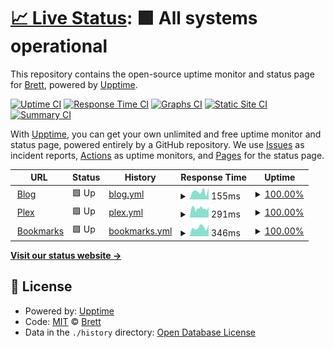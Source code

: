 # [📈 Live Status](https://brettinternet.com): <!--live status--> **🟩 All systems operational**

This repository contains the open-source uptime monitor and status page for [Brett](https://brettinternet.com), powered by [Upptime](https://github.com/upptime/upptime).

[![Uptime CI](https://github.com/brettinternet/status/workflows/Uptime%20CI/badge.svg)](https://github.com/brettinternet/status/actions?query=workflow%3A%22Uptime+CI%22)
[![Response Time CI](https://github.com/brettinternet/status/workflows/Response%20Time%20CI/badge.svg)](https://github.com/brettinternet/status/actions?query=workflow%3A%22Response+Time+CI%22)
[![Graphs CI](https://github.com/brettinternet/status/workflows/Graphs%20CI/badge.svg)](https://github.com/brettinternet/status/actions?query=workflow%3A%22Graphs+CI%22)
[![Static Site CI](https://github.com/brettinternet/status/workflows/Static%20Site%20CI/badge.svg)](https://github.com/brettinternet/status/actions?query=workflow%3A%22Static+Site+CI%22)
[![Summary CI](https://github.com/brettinternet/status/workflows/Summary%20CI/badge.svg)](https://github.com/brettinternet/status/actions?query=workflow%3A%22Summary+CI%22)

With [Upptime](https://upptime.js.org), you can get your own unlimited and free uptime monitor and status page, powered entirely by a GitHub repository. We use [Issues](https://github.com/brettinternet/status/issues) as incident reports, [Actions](https://github.com/brettinternet/status/actions) as uptime monitors, and [Pages](https://brettinternet.com) for the status page.

<!--start: status pages-->
<!-- This summary is generated by Upptime (https://github.com/upptime/upptime) -->
<!-- Do not edit this manually, your changes will be overwritten -->
<!-- prettier-ignore -->
| URL | Status | History | Response Time | Uptime |
| --- | ------ | ------- | ------------- | ------ |
| <img alt="" src="https://favicons.githubusercontent.com/brettinternet.com" height="13"> [Blog](https://brettinternet.com) | 🟩 Up | [blog.yml](https://github.com/brettinternet/status/commits/HEAD/history/blog.yml) | <details><summary><img alt="Response time graph" src="./graphs/blog/response-time-week.png" height="20"> 155ms</summary><br><a href="https://status.brettinternet.com/history/blog"><img alt="Response time 151" src="https://img.shields.io/endpoint?url=https%3A%2F%2Fraw.githubusercontent.com%2Fbrettinternet%2Fstatus%2FHEAD%2Fapi%2Fblog%2Fresponse-time.json"></a><br><a href="https://status.brettinternet.com/history/blog"><img alt="24-hour response time 223" src="https://img.shields.io/endpoint?url=https%3A%2F%2Fraw.githubusercontent.com%2Fbrettinternet%2Fstatus%2FHEAD%2Fapi%2Fblog%2Fresponse-time-day.json"></a><br><a href="https://status.brettinternet.com/history/blog"><img alt="7-day response time 155" src="https://img.shields.io/endpoint?url=https%3A%2F%2Fraw.githubusercontent.com%2Fbrettinternet%2Fstatus%2FHEAD%2Fapi%2Fblog%2Fresponse-time-week.json"></a><br><a href="https://status.brettinternet.com/history/blog"><img alt="30-day response time 174" src="https://img.shields.io/endpoint?url=https%3A%2F%2Fraw.githubusercontent.com%2Fbrettinternet%2Fstatus%2FHEAD%2Fapi%2Fblog%2Fresponse-time-month.json"></a><br><a href="https://status.brettinternet.com/history/blog"><img alt="1-year response time 151" src="https://img.shields.io/endpoint?url=https%3A%2F%2Fraw.githubusercontent.com%2Fbrettinternet%2Fstatus%2FHEAD%2Fapi%2Fblog%2Fresponse-time-year.json"></a></details> | <details><summary><a href="https://status.brettinternet.com/history/blog">100.00%</a></summary><a href="https://status.brettinternet.com/history/blog"><img alt="All-time uptime 100.00%" src="https://img.shields.io/endpoint?url=https%3A%2F%2Fraw.githubusercontent.com%2Fbrettinternet%2Fstatus%2FHEAD%2Fapi%2Fblog%2Fuptime.json"></a><br><a href="https://status.brettinternet.com/history/blog"><img alt="24-hour uptime 100.00%" src="https://img.shields.io/endpoint?url=https%3A%2F%2Fraw.githubusercontent.com%2Fbrettinternet%2Fstatus%2FHEAD%2Fapi%2Fblog%2Fuptime-day.json"></a><br><a href="https://status.brettinternet.com/history/blog"><img alt="7-day uptime 100.00%" src="https://img.shields.io/endpoint?url=https%3A%2F%2Fraw.githubusercontent.com%2Fbrettinternet%2Fstatus%2FHEAD%2Fapi%2Fblog%2Fuptime-week.json"></a><br><a href="https://status.brettinternet.com/history/blog"><img alt="30-day uptime 100.00%" src="https://img.shields.io/endpoint?url=https%3A%2F%2Fraw.githubusercontent.com%2Fbrettinternet%2Fstatus%2FHEAD%2Fapi%2Fblog%2Fuptime-month.json"></a><br><a href="https://status.brettinternet.com/history/blog"><img alt="1-year uptime 100.00%" src="https://img.shields.io/endpoint?url=https%3A%2F%2Fraw.githubusercontent.com%2Fbrettinternet%2Fstatus%2FHEAD%2Fapi%2Fblog%2Fuptime-year.json"></a></details>
| <img alt="" src="https://favicons.githubusercontent.com/plex.brettgardiner.net" height="13"> [Plex](https://plex.brettgardiner.net) | 🟩 Up | [plex.yml](https://github.com/brettinternet/status/commits/HEAD/history/plex.yml) | <details><summary><img alt="Response time graph" src="./graphs/plex/response-time-week.png" height="20"> 291ms</summary><br><a href="https://status.brettinternet.com/history/plex"><img alt="Response time 720" src="https://img.shields.io/endpoint?url=https%3A%2F%2Fraw.githubusercontent.com%2Fbrettinternet%2Fstatus%2FHEAD%2Fapi%2Fplex%2Fresponse-time.json"></a><br><a href="https://status.brettinternet.com/history/plex"><img alt="24-hour response time 335" src="https://img.shields.io/endpoint?url=https%3A%2F%2Fraw.githubusercontent.com%2Fbrettinternet%2Fstatus%2FHEAD%2Fapi%2Fplex%2Fresponse-time-day.json"></a><br><a href="https://status.brettinternet.com/history/plex"><img alt="7-day response time 291" src="https://img.shields.io/endpoint?url=https%3A%2F%2Fraw.githubusercontent.com%2Fbrettinternet%2Fstatus%2FHEAD%2Fapi%2Fplex%2Fresponse-time-week.json"></a><br><a href="https://status.brettinternet.com/history/plex"><img alt="30-day response time 1131" src="https://img.shields.io/endpoint?url=https%3A%2F%2Fraw.githubusercontent.com%2Fbrettinternet%2Fstatus%2FHEAD%2Fapi%2Fplex%2Fresponse-time-month.json"></a><br><a href="https://status.brettinternet.com/history/plex"><img alt="1-year response time 720" src="https://img.shields.io/endpoint?url=https%3A%2F%2Fraw.githubusercontent.com%2Fbrettinternet%2Fstatus%2FHEAD%2Fapi%2Fplex%2Fresponse-time-year.json"></a></details> | <details><summary><a href="https://status.brettinternet.com/history/plex">100.00%</a></summary><a href="https://status.brettinternet.com/history/plex"><img alt="All-time uptime 100.00%" src="https://img.shields.io/endpoint?url=https%3A%2F%2Fraw.githubusercontent.com%2Fbrettinternet%2Fstatus%2FHEAD%2Fapi%2Fplex%2Fuptime.json"></a><br><a href="https://status.brettinternet.com/history/plex"><img alt="24-hour uptime 100.00%" src="https://img.shields.io/endpoint?url=https%3A%2F%2Fraw.githubusercontent.com%2Fbrettinternet%2Fstatus%2FHEAD%2Fapi%2Fplex%2Fuptime-day.json"></a><br><a href="https://status.brettinternet.com/history/plex"><img alt="7-day uptime 100.00%" src="https://img.shields.io/endpoint?url=https%3A%2F%2Fraw.githubusercontent.com%2Fbrettinternet%2Fstatus%2FHEAD%2Fapi%2Fplex%2Fuptime-week.json"></a><br><a href="https://status.brettinternet.com/history/plex"><img alt="30-day uptime 100.00%" src="https://img.shields.io/endpoint?url=https%3A%2F%2Fraw.githubusercontent.com%2Fbrettinternet%2Fstatus%2FHEAD%2Fapi%2Fplex%2Fuptime-month.json"></a><br><a href="https://status.brettinternet.com/history/plex"><img alt="1-year uptime 100.00%" src="https://img.shields.io/endpoint?url=https%3A%2F%2Fraw.githubusercontent.com%2Fbrettinternet%2Fstatus%2FHEAD%2Fapi%2Fplex%2Fuptime-year.json"></a></details>
| <img alt="" src="https://favicons.githubusercontent.com/bookmarks.brettgardiner.net" height="13"> [Bookmarks](https://bookmarks.brettgardiner.net/u:brett) | 🟩 Up | [bookmarks.yml](https://github.com/brettinternet/status/commits/HEAD/history/bookmarks.yml) | <details><summary><img alt="Response time graph" src="./graphs/bookmarks/response-time-week.png" height="20"> 346ms</summary><br><a href="https://status.brettinternet.com/history/bookmarks"><img alt="Response time 396" src="https://img.shields.io/endpoint?url=https%3A%2F%2Fraw.githubusercontent.com%2Fbrettinternet%2Fstatus%2FHEAD%2Fapi%2Fbookmarks%2Fresponse-time.json"></a><br><a href="https://status.brettinternet.com/history/bookmarks"><img alt="24-hour response time 450" src="https://img.shields.io/endpoint?url=https%3A%2F%2Fraw.githubusercontent.com%2Fbrettinternet%2Fstatus%2FHEAD%2Fapi%2Fbookmarks%2Fresponse-time-day.json"></a><br><a href="https://status.brettinternet.com/history/bookmarks"><img alt="7-day response time 346" src="https://img.shields.io/endpoint?url=https%3A%2F%2Fraw.githubusercontent.com%2Fbrettinternet%2Fstatus%2FHEAD%2Fapi%2Fbookmarks%2Fresponse-time-week.json"></a><br><a href="https://status.brettinternet.com/history/bookmarks"><img alt="30-day response time 365" src="https://img.shields.io/endpoint?url=https%3A%2F%2Fraw.githubusercontent.com%2Fbrettinternet%2Fstatus%2FHEAD%2Fapi%2Fbookmarks%2Fresponse-time-month.json"></a><br><a href="https://status.brettinternet.com/history/bookmarks"><img alt="1-year response time 396" src="https://img.shields.io/endpoint?url=https%3A%2F%2Fraw.githubusercontent.com%2Fbrettinternet%2Fstatus%2FHEAD%2Fapi%2Fbookmarks%2Fresponse-time-year.json"></a></details> | <details><summary><a href="https://status.brettinternet.com/history/bookmarks">100.00%</a></summary><a href="https://status.brettinternet.com/history/bookmarks"><img alt="All-time uptime 100.00%" src="https://img.shields.io/endpoint?url=https%3A%2F%2Fraw.githubusercontent.com%2Fbrettinternet%2Fstatus%2FHEAD%2Fapi%2Fbookmarks%2Fuptime.json"></a><br><a href="https://status.brettinternet.com/history/bookmarks"><img alt="24-hour uptime 100.00%" src="https://img.shields.io/endpoint?url=https%3A%2F%2Fraw.githubusercontent.com%2Fbrettinternet%2Fstatus%2FHEAD%2Fapi%2Fbookmarks%2Fuptime-day.json"></a><br><a href="https://status.brettinternet.com/history/bookmarks"><img alt="7-day uptime 100.00%" src="https://img.shields.io/endpoint?url=https%3A%2F%2Fraw.githubusercontent.com%2Fbrettinternet%2Fstatus%2FHEAD%2Fapi%2Fbookmarks%2Fuptime-week.json"></a><br><a href="https://status.brettinternet.com/history/bookmarks"><img alt="30-day uptime 100.00%" src="https://img.shields.io/endpoint?url=https%3A%2F%2Fraw.githubusercontent.com%2Fbrettinternet%2Fstatus%2FHEAD%2Fapi%2Fbookmarks%2Fuptime-month.json"></a><br><a href="https://status.brettinternet.com/history/bookmarks"><img alt="1-year uptime 100.00%" src="https://img.shields.io/endpoint?url=https%3A%2F%2Fraw.githubusercontent.com%2Fbrettinternet%2Fstatus%2FHEAD%2Fapi%2Fbookmarks%2Fuptime-year.json"></a></details>

<!--end: status pages-->

[**Visit our status website →**](https://brettinternet.com)

## 📄 License

- Powered by: [Upptime](https://github.com/upptime/upptime)
- Code: [MIT](./LICENSE) © [Brett](https://brettinternet.com)
- Data in the `./history` directory: [Open Database License](https://opendatacommons.org/licenses/odbl/1-0/)
